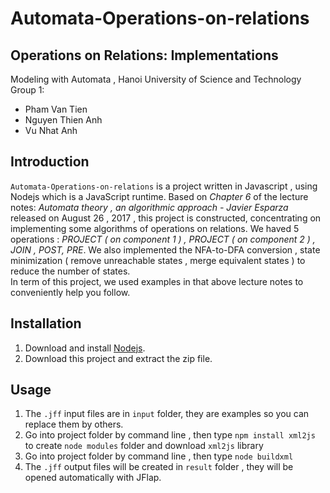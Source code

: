 # Automata-Operations-on-relations

## Operations on Relations: Implementations
Modeling with Automata , Hanoi University of Science and Technology  
Group 1:
  * Pham Van Tien
  * Nguyen Thien Anh
  * Vu Nhat Anh  
## Introduction
  ```Automata-Operations-on-relations``` is a project written in Javascript , using Nodejs which is a JavaScript runtime. Based on *Chapter 6* of the lecture notes: *Automata theory , an algorithmic approach - Javier Esparza*  released on August 26 , 2017 , this project is constructed, concentrating  on implementing some algorithms of operations on relations. We haved 5 operations : *PROJECT ( on component 1 ) , PROJECT ( on component 2 ) , JOIN , POST, PRE*. We also implemented the NFA-to-DFA conversion , state minimization ( remove unreachable states , merge equivalent states ) to reduce the number of states.  
  In term of this project, we used examples in that above lecture notes to conveniently help you follow. 
## Installation
1. Download and install [Nodejs](https://nodejs.org/en/).  
2. Download this project and extract the zip file.  
## Usage  
1. The ```.jff``` input files are in ```input``` folder, they are examples so you can replace them by others.  
2. Go into project folder by command line , then type ```npm install xml2js``` to create ```node modules``` folder and download ```xml2js``` library
2. Go into project folder by command line , then type ```node buildxml```
3. The ```.jff``` output files will be created in ```result``` folder , they will be opened automatically with JFlap.  
